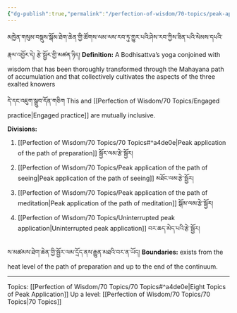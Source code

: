 ```yaml
---
{"dg-publish":true,"permalink":"/perfection-of-wisdom/70-topics/peak-application/"}
---
```


མཁྱེན་གསུམ་བསྡུས་སྒོམ་ཐེག་ཆེན་གྱི་ཚོགས་ལམ་ལས་རབ་ཏུ་གྱུར་པའི་ཤེས་རབ་ཀྱིས་ཟིན་པའི་སེམས་དཔའི་རྣལ་འབྱོར་དེ། རྩེ་སྦྱོར་གྱི་མཚན་ཉིད།
**Definition:** A Bodhisattva’s yoga conjoined with wisdom that has been thoroughly transformed through the Mahayana path of accumulation and that collectively cultivates the aspects of the three exalted knowers

དེ་དང་འཇུག་སྒྲུབ་དོན་གཅིག
This and [[Perfection of Wisdom/70 Topics/Engaged practice\|Engaged practice]] are mutually inclusive.

**Divisions:**
1. [[Perfection of Wisdom/70 Topics/70 Topics#^a4de0e\|Peak application of the path of preparation]] སྦྱོར་ལམ་རྩེ་སྦྱོར།
2. [[Perfection of Wisdom/70 Topics/Peak application of the path of seeing\|Peak application of the path of seeing]] མཐོང་ལམ་རྩེ་སྦྱོར།
3. [[Perfection of Wisdom/70 Topics/Peak application of the path of meditation\|Peak application of the path of meditation]] སྒོམ་ལམ་རྩེ་སྦྱོར།
4. [[Perfection of Wisdom/70 Topics/Uninterrupted peak application\|Uninterrupted peak application]] བར་ཆད་མེད་པའི་རྩེ་སྦྱོར།

ས་མཚམས་ཐེག་ཆེན་གྱི་སྦྱོར་ལམ་དྲོད་ནས་རྒྱུན་མཐའི་བར་ན་ཡོད།
**Boundaries:** exists from the heat level of the path of preparation and up to the end of the continuum.

---
Topics: [[Perfection of Wisdom/70 Topics/70 Topics#^a4de0e\|Eight Topics of Peak Application]]
Up a level: [[Perfection of Wisdom/70 Topics/70 Topics\|70 Topics]]